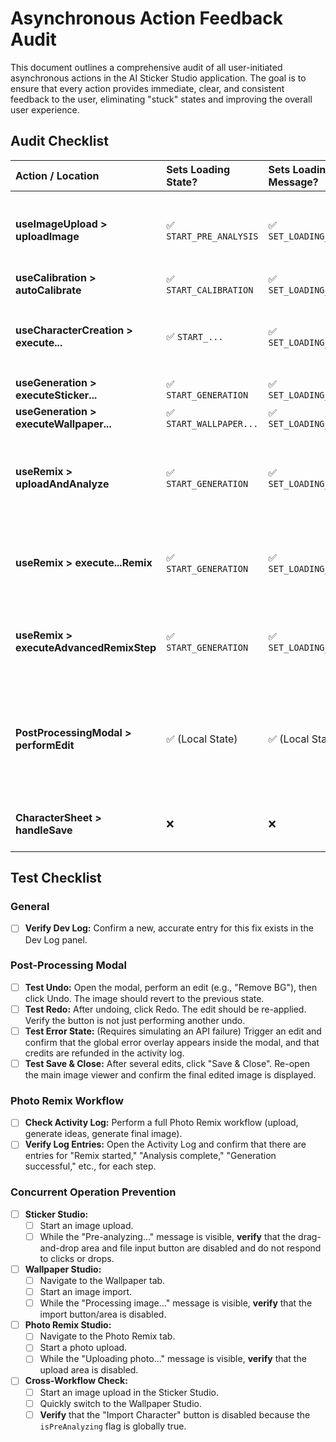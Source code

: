 # Asynchronous Action Feedback Audit

This document outlines a comprehensive audit of all user-initiated asynchronous actions in the AI Sticker Studio application. The goal is to ensure that every action provides immediate, clear, and consistent feedback to the user, eliminating "stuck" states and improving the overall user experience.

## Audit Checklist

| Action / Location                                | Sets Loading State? | Sets Loading Message? | Handles Error State? | Clears State on Finish? | Notes & Required Fixes                                                                                                                                                                                                                                                          |
| :----------------------------------------------- | :------------------ | :-------------------- | :------------------- | :---------------------- | :------------------------------------------------------------------------------------------------------------------------------------------------------------------------------------------------------------------------------------------------------------------------------ |
| **useImageUpload > uploadImage**                 | ✅ `START_PRE_ANALYSIS` | ✅ `SET_LOADING_MESSAGE`  | ✅ `GENERATION_ERROR`  | ✅ (`OPEN_CROP_MODAL` clears it) | **Status: OK.** This was fixed in `log-041`. However, the UI needs to disable upload while `isPreAnalyzing` is true. **FIX:** Disable UI inputs in all workflows.                                                                                                                   |
| **useCalibration > autoCalibrate**               | ✅ `START_CALIBRATION`  | ✅ `SET_LOADING_MESSAGE`  | ✅ `GENERATION_ERROR`  | ✅                      | **Status: OK.** The core logic is sound.                                                                                                                                                                                                                                          |
| **useCharacterCreation > execute...**            | ✅ `START_...`          | ✅ `SET_LOADING_MESSAGE`  | ✅ `GENERATION_ERROR`  | ✅                      | **Status: OK.** Fixed in `log-040`. The `FINISH_CHARACTER_CREATION` is correctly called in `finally` or `onCancel` blocks.                                                                                                                                                 |
| **useGeneration > executeSticker...**            | ✅ `START_GENERATION`   | ✅ `SET_LOADING_MESSAGE`  | ✅ `GENERATION_ERROR`  | ✅ `GENERATION_COMPLETE`  | **Status: OK.** The core logic is sound.                                                                                                                                                                                                                                          |
| **useGeneration > executeWallpaper...**          | ✅ `START_WALLPAPER...` | ✅ `SET_LOADING_MESSAGE`  | ✅ `GENERATION_ERROR`  | ✅ `GENERATION_COMPLETE`  | **Status: OK.** The core logic is sound.                                                                                                                                                                                                                                          |
| **useRemix > uploadAndAnalyze**                  | ✅ `START_GENERATION`   | ✅ `SET_LOADING_MESSAGE`  | ✅ `GENERATION_ERROR`  | ✅ `FINISH_GENERATION`    | **Status: Needs Improvement.** Does not dispatch to `activityLog`, making it invisible to the user. **FIX:** Add `ADD_LOG_ENTRY` dispatches for start/success/error.                                                                                                           |
| **useRemix > execute...Remix**                   | ✅ `START_GENERATION`   | ✅ `SET_LOADING_MESSAGE`  | ✅ `GENERATION_ERROR`  | ✅ `FINISH_GENERATION`    | **Status: Needs Improvement.** Does not dispatch to `activityLog`. **FIX:** Add `ADD_LOG_ENTRY` dispatches for start/success/error.                                                                                                                                         |
| **useRemix > executeAdvancedRemixStep**          | ✅ `START_GENERATION`   | ✅ `SET_LOADING_MESSAGE`  | ✅ `GENERATION_ERROR`  | ✅ `FINISH_GENERATION`    | **Status: Needs Improvement.** Does not dispatch to `activityLog`. **FIX:** Add `ADD_LOG_ENTRY` dispatches for start/success/error.                                                                                                                                         |
| **PostProcessingModal > performEdit**            | ✅ (Local State)        | ✅ (Local State)        | ❌ (Local State)        | ✅                      | **Status: Critical Fix Needed.** Uses local `isProcessing` and `error` state, inconsistent with the rest of the app. Redo button is broken. **FIX:** Fix Redo button. Refactor to use global `GENERATION_ERROR` dispatch. |
| **CharacterSheet > handleSave**                  | ❌                  | ❌                    | ❌                   | N/A                     | **Status: OK.** This is a synchronous state update (`onUpdate` callback), so no loading state is needed.                                                                                                                                                                     |

## Test Checklist

### General
- [ ] **Verify Dev Log:** Confirm a new, accurate entry for this fix exists in the Dev Log panel.

### Post-Processing Modal
- [ ] **Test Undo:** Open the modal, perform an edit (e.g., "Remove BG"), then click Undo. The image should revert to the previous state.
- [ ] **Test Redo:** After undoing, click Redo. The edit should be re-applied. Verify the button is not just performing another undo.
- [ ] **Test Error State:** (Requires simulating an API failure) Trigger an edit and confirm that the global error overlay appears inside the modal, and that credits are refunded in the activity log.
- [ ] **Test Save & Close:** After several edits, click "Save & Close". Re-open the main image viewer and confirm the final edited image is displayed.

### Photo Remix Workflow
- [ ] **Check Activity Log:** Perform a full Photo Remix workflow (upload, generate ideas, generate final image).
- [ ] **Verify Log Entries:** Open the Activity Log and confirm that there are entries for "Remix started," "Analysis complete," "Generation successful," etc., for each step.

### Concurrent Operation Prevention
- [ ] **Sticker Studio:**
    - [ ] Start an image upload.
    - [ ] While the "Pre-analyzing..." message is visible, **verify** that the drag-and-drop area and file input button are disabled and do not respond to clicks or drops.
- [ ] **Wallpaper Studio:**
    - [ ] Navigate to the Wallpaper tab.
    - [ ] Start an image import.
    - [ ] While the "Processing image..." message is visible, **verify** that the import button/area is disabled.
- [ ] **Photo Remix Studio:**
    - [ ] Navigate to the Photo Remix tab.
    - [ ] Start a photo upload.
    - [ ] While the "Uploading photo..." message is visible, **verify** that the upload area is disabled.
- [ ] **Cross-Workflow Check:**
    - [ ] Start an image upload in the Sticker Studio.
    - [ ] Quickly switch to the Wallpaper Studio.
    - [ ] **Verify** that the "Import Character" button is disabled because the `isPreAnalyzing` flag is globally true.

